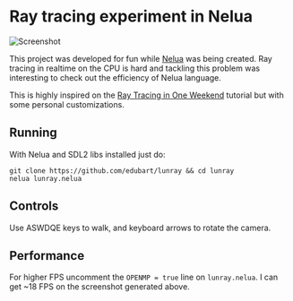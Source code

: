 # Ray tracing experiment in Nelua

![Screenshot](https://i.gyazo.com/e115cf341b496ef022ebd5900d80a099.png)

This project was developed for fun while [Nelua](https://github.com/edubart/nelua-lang)
was being created.
Ray tracing in realtime on the CPU is hard and tackling this problem was interesting
to check out the efficiency of Nelua language.

This is highly inspired on the
[Ray Tracing in One Weekend](https://raytracing.github.io/books/RayTracingInOneWeekend.html)
tutorial but with some personal customizations.

## Running

With Nelua and SDL2 libs installed just do:

```
git clone https://github.com/edubart/lunray && cd lunray
nelua lunray.nelua
```

## Controls

Use ASWDQE keys to walk, and keyboard arrows to rotate the camera.

## Performance

For higher FPS uncomment the `OPENMP = true` line on `lunray.nelua`. I can get ~18 FPS
on the screenshot generated above.
